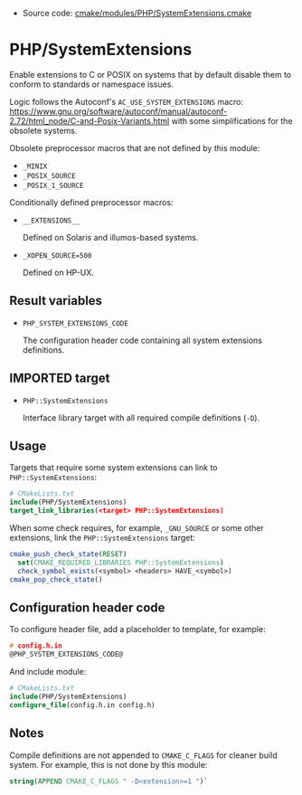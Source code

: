 <!-- This is auto-generated file. -->
* Source code: [cmake/modules/PHP/SystemExtensions.cmake](https://github.com/petk/php-build-system/blob/master/cmake/cmake/modules/PHP/SystemExtensions.cmake)

# PHP/SystemExtensions

Enable extensions to C or POSIX on systems that by default disable them to
conform to standards or namespace issues.

Logic follows the Autoconf's `AC_USE_SYSTEM_EXTENSIONS` macro:
https://www.gnu.org/software/autoconf/manual/autoconf-2.72/html_node/C-and-Posix-Variants.html
with some simplifications for the obsolete systems.

Obsolete preprocessor macros that are not defined by this module:

* `_MINIX`
* `_POSIX_SOURCE`
* `_POSIX_1_SOURCE`

Conditionally defined preprocessor macros:

* `__EXTENSIONS__`

  Defined on Solaris and illumos-based systems.

* `_XOPEN_SOURCE=500`

  Defined on HP-UX.

## Result variables

* `PHP_SYSTEM_EXTENSIONS_CODE`

  The configuration header code containing all system extensions definitions.

## IMPORTED target

* `PHP::SystemExtensions`

  Interface library target with all required compile definitions (`-D`).

## Usage

Targets that require some system extensions can link to `PHP::SystemExtensions`:

```cmake
# CMakeLists.txt
include(PHP/SystemExtensions)
target_link_libraries(<target> PHP::SystemExtensions)
```

When some check requires, for example, `_GNU_SOURCE` or some other extensions,
link the `PHP::SystemExtensions` target:

```cmake
cmake_push_check_state(RESET)
  set(CMAKE_REQUIRED_LIBRARIES PHP::SystemExtensions)
  check_symbol_exists(<symbol> <headers> HAVE_<symbol>)
cmake_pop_check_state()
```

## Configuration header code

To configure header file, add a placeholder to template, for example:

```c
# config.h.in
@PHP_SYSTEM_EXTENSIONS_CODE@
```

And include module:

```cmake
# CMakeLists.txt
include(PHP/SystemExtensions)
configure_file(config.h.in config.h)
```

## Notes

Compile definitions are not appended to `CMAKE_C_FLAGS` for cleaner build
system. For example, this is not done by this module:

```cmake
string(APPEND CMAKE_C_FLAGS " -D<extension>=1 ")`
```

